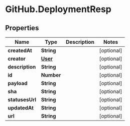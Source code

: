 # GitHub.DeploymentResp

## Properties

Name | Type | Description | Notes
------------ | ------------- | ------------- | -------------
**createdAt** | **String** |  | [optional] 
**creator** | [**User**](User.md) |  | [optional] 
**description** | **String** |  | [optional] 
**id** | **Number** |  | [optional] 
**payload** | **String** |  | [optional] 
**sha** | **String** |  | [optional] 
**statusesUrl** | **String** |  | [optional] 
**updatedAt** | **String** |  | [optional] 
**url** | **String** |  | [optional] 


